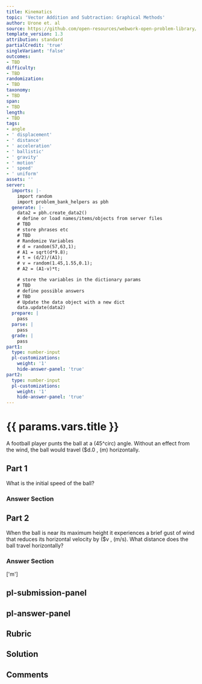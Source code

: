 ```yaml
---
title: Kinematics
topic: 'Vector Addition and Subtraction: Graphical Methods'
author: Urone et. al
source: https://github.com/open-resources/webwork-open-problem-library/tree/master/Contrib/BrockPhysics/College_Physics_Urone/3.Two_Dimensional_Kinematics/Vector_Addition_and_Subtraction_Analytical_Method/NU_U17-03-03-002.pg
template_version: 1.3
attribution: standard
partialCredit: 'true'
singleVariant: 'false'
outcomes:
- TBD
difficulty:
- TBD
randomization:
- TBD
taxonomy:
- TBD
span:
- TBD
length:
- TBD
tags:
- angle
- ' displacement'
- ' distance'
- ' acceleration'
- ' ballistic'
- ' gravity'
- ' motion'
- ' speed'
- ' uniform'
assets: ''
server:
  imports: |-
    import random
    import problem_bank_helpers as pbh
  generate: |-
    data2 = pbh.create_data2()
    # define or load names/items/objects from server files
    # TBD
    # store phrases etc
    # TBD
    # Randomize Variables
    # d = random(57,63,1);
    # A1 = sqrt(d*9.8);
    # t = (d/2)/(A1);
    # v = random(1.45,1.55,0.1);
    # A2 = (A1-v)*t;

    # store the variables in the dictionary params
    # TBD
    # define possible answers
    # TBD
    # Update the data object with a new dict
    data.update(data2)
  prepare: |
    pass
  parse: |
    pass
  grade: |
    pass
part1:
  type: number-input
  pl-customizations:
    weight: '1'
    hide-answer-panel: 'true'
part2:
  type: number-input
  pl-customizations:
    weight: '1'
    hide-answer-panel: 'true'
---
```


# {{ params.vars.title }} 


A football player punts the ball at a (45^circ) angle. Without an effect from the wind, the ball would travel ($d.0 , (m) horizontally.

## Part 1 
What is the initial speed of the ball? 


 ### Answer Section

## Part 2 
When the ball is near its maximum height it experiences a brief gust of wind that reduces its horizontal velocity by ($v , (m/s). What distance does the ball travel horizontally? 


 ### Answer Section
['m']

## pl-submission-panel 


## pl-answer-panel 


## Rubric 


## Solution 


## Comments 



